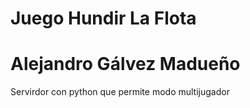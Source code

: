 # Juego Hundir La Flota
# Alejandro Gálvez Madueño

Servirdor con python que permite modo multijugador
